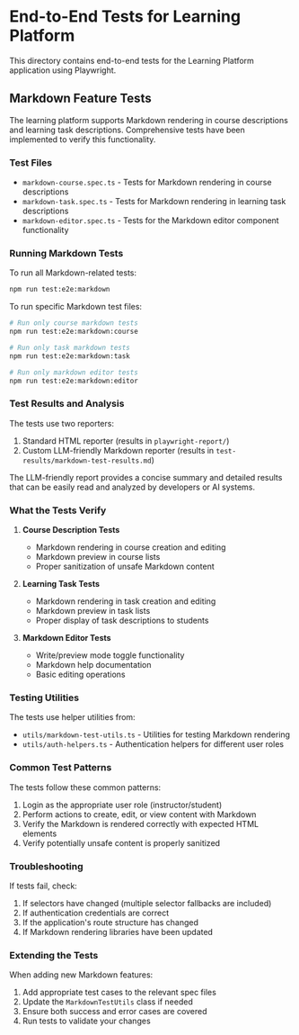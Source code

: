 # End-to-End Tests for Learning Platform

This directory contains end-to-end tests for the Learning Platform application using Playwright.

## Markdown Feature Tests

The learning platform supports Markdown rendering in course descriptions and learning task descriptions. Comprehensive tests have been implemented to verify this functionality.

### Test Files

- `markdown-course.spec.ts` - Tests for Markdown rendering in course descriptions
- `markdown-task.spec.ts` - Tests for Markdown rendering in learning task descriptions
- `markdown-editor.spec.ts` - Tests for the Markdown editor component functionality

### Running Markdown Tests

To run all Markdown-related tests:

```bash
npm run test:e2e:markdown
```

To run specific Markdown test files:

```bash
# Run only course markdown tests
npm run test:e2e:markdown:course

# Run only task markdown tests
npm run test:e2e:markdown:task

# Run only markdown editor tests
npm run test:e2e:markdown:editor
```

### Test Results and Analysis

The tests use two reporters:
1. Standard HTML reporter (results in `playwright-report/`)
2. Custom LLM-friendly Markdown reporter (results in `test-results/markdown-test-results.md`)

The LLM-friendly report provides a concise summary and detailed results that can be easily read and analyzed by developers or AI systems.

### What the Tests Verify

1. **Course Description Tests**
   - Markdown rendering in course creation and editing
   - Markdown preview in course lists
   - Proper sanitization of unsafe Markdown content

2. **Learning Task Tests**
   - Markdown rendering in task creation and editing
   - Markdown preview in task lists
   - Proper display of task descriptions to students

3. **Markdown Editor Tests**
   - Write/preview mode toggle functionality
   - Markdown help documentation
   - Basic editing operations

### Testing Utilities

The tests use helper utilities from:
- `utils/markdown-test-utils.ts` - Utilities for testing Markdown rendering
- `utils/auth-helpers.ts` - Authentication helpers for different user roles

### Common Test Patterns

The tests follow these common patterns:
1. Login as the appropriate user role (instructor/student)
2. Perform actions to create, edit, or view content with Markdown
3. Verify the Markdown is rendered correctly with expected HTML elements
4. Verify potentially unsafe content is properly sanitized

### Troubleshooting

If tests fail, check:
1. If selectors have changed (multiple selector fallbacks are included)
2. If authentication credentials are correct
3. If the application's route structure has changed
4. If Markdown rendering libraries have been updated

### Extending the Tests

When adding new Markdown features:
1. Add appropriate test cases to the relevant spec files
2. Update the `MarkdownTestUtils` class if needed
3. Ensure both success and error cases are covered
4. Run tests to validate your changes
